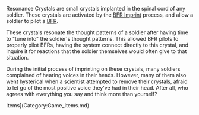 Resonance Crystals are small crystals implanted in the spinal cord of any
soldier. These crystals are activated by the [BFR Imprint](BFR_Imprint.md)
process, and allow a soldier to pilot a
[BFR](../vehicles/BattleFrame_Robotics.md).

These crystals resonate the thought patterns of a soldier after having time to
"tune into" the soldier's thought patterns. This allowed BFR pilots to properly
pilot BFRs, having the system connect directly to this crystal, and inquire it
for reactions that the soldier themselves would often give to that situation.

During the initial process of imprinting on these crystals, many soldiers
complained of hearing voices in their heads. However, many of them also went
hysterical when a scientist attempted to remove their crystals, afraid to let go
of the most positive voice they've had in their head. After all, who agrees with
everything you say and think more than yourself?

Items](Category:Game_Items.md)
